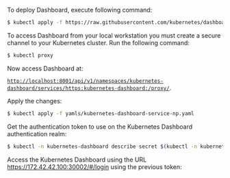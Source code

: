 
To deploy Dashboard, execute following command:

```sh
$ kubectl apply -f https://raw.githubusercontent.com/kubernetes/dashboard/v2.0.1/aio/deploy/recommended.yaml
```

To access Dashboard from your local workstation you must create a secure channel to your Kubernetes cluster. Run the following command:

```sh
$ kubectl proxy
```
Now access Dashboard at:

[`http://localhost:8001/api/v1/namespaces/kubernetes-dashboard/services/https:kubernetes-dashboard:/proxy/`](
http://localhost:8001/api/v1/namespaces/kubernetes-dashboard/services/https:kubernetes-dashboard:/proxy/).


Apply the changes:

```sh
$ kubectl apply -f yamls/kubernetes-dashboard-service-np.yaml 
```

Get the authentication token to use on the Kubernetes Dashboard authentication realm:

```sh
$ kubectl -n kubernetes-dashboard describe secret $(kubectl -n kubernetes-dashboard get secret | grep admin-user | awk '{print $1}')
```

Access the Kubernetes Dashboard using the URL https://172.42.42.100:30002/#/login using the previous token:




